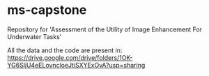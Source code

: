 # ms-capstone
Repository for 'Assessment of the Utility of Image Enhancement For Underwater Tasks'

All the data and the code are present in: https://drive.google.com/drive/folders/1OK-YG6SljU4eELovncloeJtiSXYExOvA?usp=sharing

